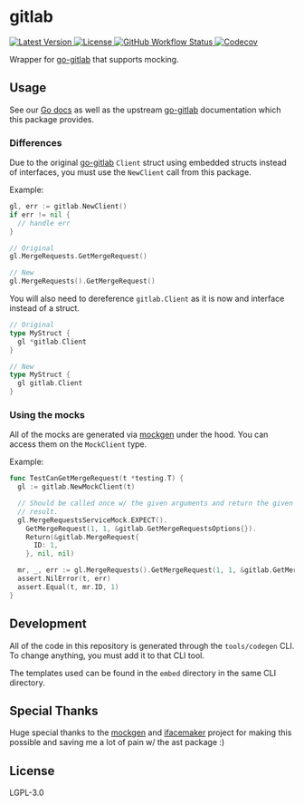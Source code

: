 # gitlab

<a href="https://github.com/jaredallard/gitlab/releases">
  <img alt="Latest Version" src="https://img.shields.io/github/v/release/jaredallard/gitlab?style=for-the-badge">
</a>
<a href="https://github.com/jaredallard/gitlab/blob/main/LICENSE">
  <img alt="License" src="https://img.shields.io/github/license/jaredallard/gitlab?style=for-the-badge">
</a>
<a href="https://github.com/jaredallard/gitlab/actions/workflows/tests.yaml">
  <img alt="GitHub Workflow Status" src="https://img.shields.io/github/actions/workflow/status/jaredallard/gitlab/tests.yaml?style=for-the-badge">
</a>
<a href="https://app.codecov.io/gh/jaredallard/gitlab">
  <img alt="Codecov" src="https://img.shields.io/codecov/c/github/jaredallard/gitlab?style=for-the-badge">
</a>

<br />

Wrapper for [go-gitlab] that supports mocking.

## Usage

See our [Go docs](https://pkg.go.dev/github.com/jaredallard/gitlab) as
well as the upstream [go-gitlab] documentation which this package
provides.

### Differences

Due to the original [go-gitlab] `Client` struct using embedded structs
instead of interfaces, you must use the `NewClient` call from this
package.

Example:

```go
gl, err := gitlab.NewClient()
if err != nil {
  // handle err
}

// Original
gl.MergeRequests.GetMergeRequest()

// New
gl.MergeRequests().GetMergeRequest()
```

You will also need to dereference `gitlab.Client` as it is now and
interface instead of a struct.


```go
// Original
type MyStruct {
  gl *gitlab.Client
}

// New
type MyStruct {
  gl gitlab.Client
}
```

### Using the mocks

All of the mocks are generated via [mockgen] under the hood. You can
access them on the `MockClient` type.

Example:

```go
func TestCanGetMergeRequest(t *testing.T) {
  gl := gitlab.NewMockClient(t)

  // Should be called once w/ the given arguments and return the given
  // result.
  gl.MergeRequestsServiceMock.EXPECT().
    GetMergeRequest(1, 1, &gitlab.GetMergeRequestsOptions{}).
    Return(&gitlab.MergeRequest{
      ID: 1,
    }, nil, nil)

  mr, _, err := gl.MergeRequests().GetMergeRequest(1, 1, &gitlab.GetMergeRequestsOptions{})
  assert.NilError(t, err)
  assert.Equal(t, mr.ID, 1)
}
```

## Development

All of the code in this repository is generated through the
`tools/codegen` CLI. To change anything, you must add it to that CLI
tool.

The templates used can be found in the `embed` directory in the same CLI
directory.

## Special Thanks

Huge special thanks to the [mockgen] and [ifacemaker] project for making
this possible and saving me a lot of pain w/ the ast package :)

## License

LGPL-3.0

[go-gitlab]: https://github.com/xanzy/go-gitlab
[mockgen]: https://pkg.go.dev/go.uber.org/mock/mockgen
[ifacemaker]: https://github.com/vburenin/ifacemaker@latest
